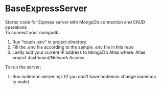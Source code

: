 # BaseExpressServer

Starter code for Express server with MongoDb connection and CRUD operations<br/>
To connect your mongodb:<br/>
  1. Run "touch .env" in project directory 
  2. Fill the .env file according to the sample .env file in this repo
  3. Lastly add your current IP address to MongoDb Atlas where: Atlas project dashboard/Network Access<br/>
  
To run the server: <br/>
  1. Run nodemon server.mjs (If you don't have nodemon change nodemon to node)
